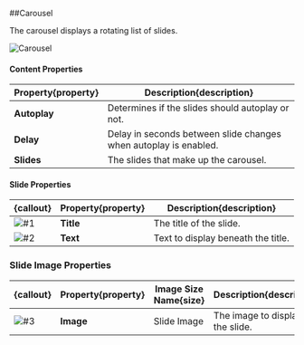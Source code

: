 ##Carousel

The carousel displays a rotating list of slides.

![Carousel](images/carousel.jpg)

#### Content Properties
Property{property} | Description{description}
--------------------|-------------------------
**Autoplay**|Determines if the slides should autoplay or not.
**Delay**|Delay in seconds between slide changes when autoplay is enabled.
**Slides**|The slides that make up the carousel.

#### Slide Properties
{callout} | Property{property} | Description{description}
----------|--------------------|-------------------------
![#1](images/icon-callout-1.png)|**Title**|The title of the slide.
![#2](images/icon-callout-2.png)|**Text**|Text to display beneath the title.

### Slide Image Properties
{callout} | Property{property} | Image Size Name{size} | Description{description} 
----------|--------------------|-----------------------|--------------------------
![#3](images/icon-callout-3.png)|**Image**|Slide Image|The image to display in the slide.